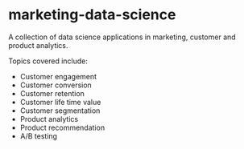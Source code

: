 # marketing-data-science

A collection of data science applications in marketing, customer and product analytics.

Topics covered include:

* Customer engagement
* Customer conversion
* Customer retention
* Customer life time value
* Customer segmentation
* Product analytics
* Product recommendation
* A/B testing
